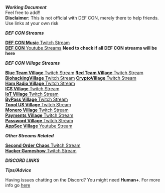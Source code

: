 ***Working Document***  
Feel free to add!!  
**Disclaimer:** This is not official with DEF CON, merely there to help friends. Use links at your own risk

***DEF CON Streams***  


[**DEF CON Music** Twitch Stream](https://www.twitch.tv/defcon_music)  
[**DEF CON** Youtube Streams](https://www.youtube.com/user/DEFCONConference) **Need to check if all DEF CON streams will be here**


***DEF CON Village Streams***  

[**Blue Team Village** Twitch Stream](https://www.twitch.tv/blueteamvillage) 
[**Red Team Village** Twitch Stream](https://www.twitch.tv/redteamvillage)  
[**BiohackingVillage** Twitch Stream](https://m.twitch.tv/biohackingvillage/profile)
[**CryptoVillage** Twitch Stream](https://www.twitch.tv/cryptovillage/)  
[**Ham Radio Village** Twitch Stream ](https://www.twitch.tv/HamRadioVillage)  
[**ICS Village** Twitch Stream](https://www.twitch.tv/ics_village)  
[**IoT Village** Twitch Stream](https://www.twitch.tv/iotvillage)  
[**ByPass Village** Twitch Stream](https://www.twitch.tv/bypassvillage/)  
[**Toool US Village** Twitch Stream](https://www.twitch.tv/toool_us)  
[**Monero Village** Twitch Stream](https://www.twitch.tv/monerovillage/)  
[**Payments Village** Twitch Stream](https://www.twitch.tv/paymentvillage)  
[**Password Village** Twitch Stream](https://www.twitch.tv/passwordvillage)  
[**AppSec Village** Youtube Stream](https://www.youtube.com/channel/UCpT8Ll0b9ZLj1DeEQQz7f0A)  

***Other Streams Related***  

[**Second Order Chaos** Twitch Stream](https://www.twitch.tv/2ocstream)   
[**Hacker Gameshow** Twitch Stream](https://www.twitch.tv/hackergameshows)

***DISCORD LINKS***  

***Tips/Advice***  

Having issues chatting on the Discord? You might need **Human+**. For more info go [here](https://defcon.org/html/defcon-safemode/dc-safemode-plus.html)
